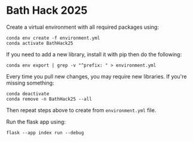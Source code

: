 # Bath Hack 2025

Create a virtual environment with all required packages using:
```
conda env create -f environment.yml
conda activate BathHack25
```

If you need to add a new library, install it with pip then do the following:
```
conda env export | grep -v "^prefix: " > environment.yml
```

Every time you pull new changes, you may require new libraries.
If you're missing something:
```
conda deactivate
conda remove -n BathHack25 --all
```
Then repeat steps above to create from `environment.yml` file.

Run the flask app using:
```
flask --app index run --debug
```